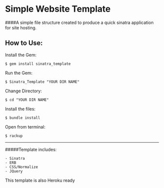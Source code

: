 Simple Website Template
========================

####A simple file structure created to produce a quick sinatra application for site hosting. 

How to Use:
------------
Install the Gem:
```shell
$ gem install sinatra_template
```
Run the Gem:
```shell
$ Sinatra_Template "YOUR DIR NAME"
```
Change Directory:
```shell
$ cd "YOUR DIR NAME"
```
Install the files:
```shell
$ bundle install
```
Open from terminal:
```shell
$ rackup
```
---------------------


#####Template includes:

	- Sinatra
	- ERB
	- CSS/Normalize
	- JQuery

This template is also Heroku ready
